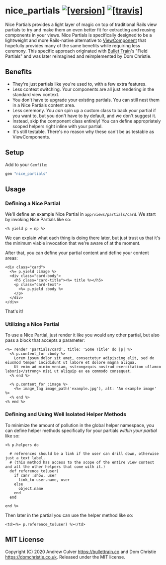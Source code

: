 # nice_partials [![[version]](https://badge.fury.io/rb/nice_partials.svg)](https://badge.fury.io/rb/nice_partials)  [![[travis]](https://travis-ci.org/andrewculver/nice_partials.svg)](https://travis-ci.org/andrewculver/nice_partials)

Nice Partials provides a light layer of magic on top of traditional Rails view partials to try and make them an even better fit for extracting and reusing components in your views. Nice Partials is specifically designed to be a lightweight and more Rails-native alternative to [ViewComponent](http://viewcomponent.org) that hopefully provides many of the same benefits while requiring less ceremony. This specific approach originated with [Bullet Train](https://bullettrain.co)'s "Field Partials" and was later reimagined and reimplemented by Dom Christie.


## Benefits

 - They're just partials like you're used to, with a few extra features.
 - Less context switching. Your components are all just rendering in the standard view context.
 - You don't have to upgrade your existing partials. You can still nest them in a Nice Partials content area.
 - Less ceremony. You _can_ spin up a custom class to back your partial if you want to, but you don't have to by default, and we don't suggest it.
 - Instead, skip the component class entirely! You can define appropriately scoped helpers right inline with your partial.
 - It's still testable. There's no reason why these can't be as testable as ViewComponents.


## Setup

Add to your `Gemfile`:

```ruby
gem "nice_partials"
```


## Usage

### Defining a Nice Partial

We'll define an example Nice Partial in `app/views/partials/card`. We start by invoking Nice Partials like so:

```
<% yield p = np %>
```

We can explain what each thing is doing there later, but just trust us that it's the minimum viable invocation that we're aware of at the moment.

After that, you can define your partial content and define your content areas:

```
<div class="card">
  <%= p.yield :image %>
  <div class="card-body">
    <h5 class="card-title"><%= title %></h5>
    <p class="card-text">
      <%= p.yield :body %>
    </p>
  </div>
</div>
```

That's it!

### Utilizing a Nice Partial

To use a Nice Partial, just render it like you would any other partial, but also pass a block that accepts a parameter:

```
<%= render 'partials/card', title: 'Some Title' do |p| %>
  <% p.content_for :body %>
    Lorem ipsum dolor sit amet, consectetur adipiscing elit, sed do eiusmod tempor incididunt ut labore et dolore magna aliqua.
    Ut enim ad minim veniam, <strong>quis nostrud exercitation ullamco laboris</strong> nisi ut aliquip ex ea commodo consequat.
  <% end %>

  <% p.content_for :image %>
    <%= image_tag image_path('example.jpg'), alt: 'An example image' %>
  <% end %>
<% end %>
```

### Defining and Using Well Isolated Helper Methods

To minimize the amount of pollution in the global helper namespace, you can define helper methods specifically for your partials _within your partial_ like so:

```
<% p.helpers do

  # references should be a link if the user can drill down, otherwise just a text label.
  # (this method has access to the scope of the entire view context and all the other helpers that come with it.)
  def reference_to(user)
    if can? :show, user
      link_to user.name, user
    else
      object.name
    end
  end

end %>
```

Then later in the partial you can use the helper method like so:

```
<td><%= p.reference_to(user) %></td>
```

## MIT License

Copyright (C) 2020 Andrew Culver <https://bullettrain.co> and Dom Christie <https://domchristie.co.uk>. Released under the MIT license.
